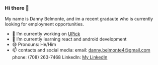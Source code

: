 ### Hi there 👋

My name is Danny Belmonte, and im a recent gradaute who is currently looking for employment opportunities. 
  - 🔭 I’m currently working on [UPick](https://play.google.com/store/apps/details?id=com.demboiz.upick&hl=en_US&gl=US)
  - 🌱 I’m currently learning react and android development
  - 😄 Pronouns: He/Him
  - 📫 contacts and social media: 
          email: danny.belmonte4@gmail.com
          phone: (708) 263-7468
          LinkedIn: [My LinkedIn](https://www.linkedin.com/in/belmontedanny/)
 
          
      
<!--
**dbelmo2/dbelmo2** is a ✨ _special_ ✨ repository because its `README.md` (this file) appears on your GitHub profile.

Here are some ideas to get you started:

- 👯 I’m looking to collaborate on ...
- 🤔 I’m looking for help with ...
- 💬 Ask me about ...
- ⚡ Fun fact: ...
-->
